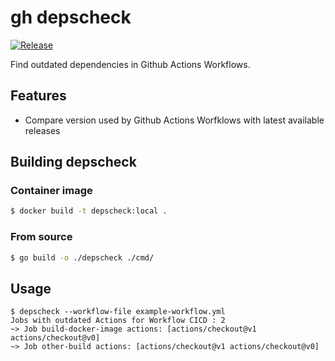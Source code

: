 # gh depscheck

[![Release](https://github.com/tbobm/gh-depscheck/actions/workflows/release.yaml/badge.svg)](https://github.com/tbobm/gh-depscheck/actions/workflows/release.yaml)

Find outdated dependencies in Github Actions Workflows.

## Features

- Compare version used by Github Actions Worfklows with latest available releases

## Building depscheck

### Container image

```bash
$ docker build -t depscheck:local .
```

### From source

```bash
$ go build -o ./depscheck ./cmd/
```

## Usage

```console
$ depscheck --workflow-file example-workflow.yml
Jobs with outdated Actions for Workflow CICD : 2
~> Job build-docker-image actions: [actions/checkout@v1 actions/checkout@v0]
~> Job other-build actions: [actions/checkout@v1 actions/checkout@v0]
```
